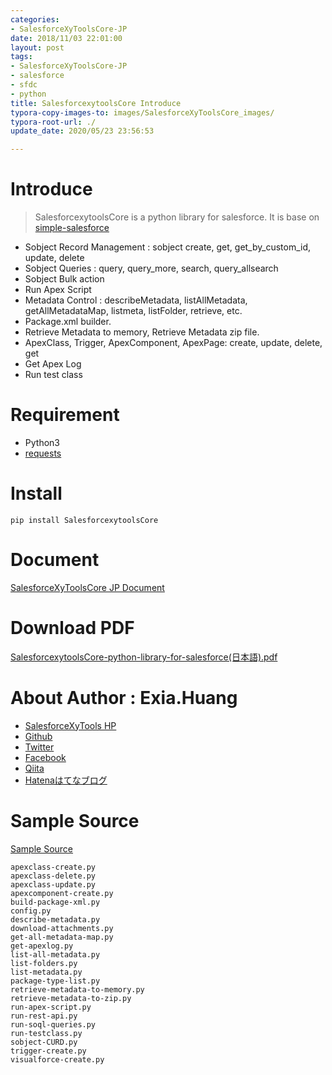 ```yaml
---
categories:
- SalesforceXyToolsCore-JP
date: 2018/11/03 22:01:00
layout: post
tags:
- SalesforceXyToolsCore-JP
- salesforce
- sfdc
- python
title: SalesforcexytoolsCore Introduce
typora-copy-images-to: images/SalesforceXyToolsCore_images/
typora-root-url: ./
update_date: 2020/05/23 23:56:53

---
```


# Introduce
> SalesforcexytoolsCore is a python library for salesforce. It is base on [simple-salesforce](https://github.com/simple-salesforce/simple-salesforce)

* Sobject Record Management : sobject create, get, get_by_custom_id, update, delete
* Sobject Queries : query, query_more, search, query_allsearch
* Sobject Bulk action
* Run Apex Script
* Metadata Control : describeMetadata, listAllMetadata, getAllMetadataMap, listmeta, listFolder, retrieve, etc.
* Package.xml builder.
* Retrieve Metadata to memory, Retrieve Metadata zip file.
* ApexClass, Trigger, ApexComponent, ApexPage: create, update, delete, get
* Get Apex Log 
* Run test class

# Requirement
* Python3
* [requests](http://requests-docs-ja.readthedocs.io/en/latest/)

# Install
```
pip install SalesforcexytoolsCore
```

# Document
[SalesforceXyToolsCore JP Document](http://salesforcexytools.com/categories/SalesforceXyToolsCore-JP/)


# Download PDF
[SalesforcexytoolsCore-python-library-for-salesforce(日本語).pdf](http://salesforcexytools.com/pdf/SalesforceXyToolsCore-Python-Library-For-salesforce-jp.pdf)


# About Author : Exia.Huang

* [SalesforceXyTools HP](http://salesforcexytools.com)
* [Github](https://github.com/exiahuang)
* [Twitter](https://twitter.com/ExiaSfdc)
* [Facebook](https://www.facebook.com/profile.php?id=100015890262852)
* [Qiita](https://qiita.com/exiasfdc)
* [Hatenaはてなブログ](https://exiasfdc.hatenablog.com/)


# Sample Source
[Sample Source](https://github.com/exiahuang/SalesforceXyToolsCore/tree/master/example)

```
apexclass-create.py
apexclass-delete.py
apexclass-update.py
apexcomponent-create.py
build-package-xml.py
config.py
describe-metadata.py
download-attachments.py
get-all-metadata-map.py
get-apexlog.py
list-all-metadata.py
list-folders.py
list-metadata.py
package-type-list.py
retrieve-metadata-to-memory.py
retrieve-metadata-to-zip.py
run-apex-script.py
run-rest-api.py
run-soql-queries.py
run-testclass.py
sobject-CURD.py
trigger-create.py
visualforce-create.py
```